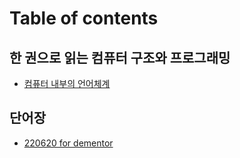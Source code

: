 # Table of contents

## 한 권으로 읽는 컴퓨터 구조와 프로그래밍 <a href="#cs" id="cs"></a>

* [컴퓨터 내부의 언어체계](README.md)

## 단어장 <a href="#words" id="words"></a>

* [220620 for dementor](words/220620-for-dementor.md)
